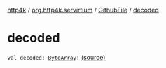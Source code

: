 [http4k](../../index.md) / [org.http4k.servirtium](../index.md) / [GithubFile](index.md) / [decoded](./decoded.md)

# decoded

`val decoded: `[`ByteArray`](https://kotlinlang.org/api/latest/jvm/stdlib/kotlin/-byte-array/index.html)`!` [(source)](https://github.com/http4k/http4k/blob/master/http4k-testing-servirtium/src/main/kotlin/org/http4k/servirtium/storageProviders.kt#L49)